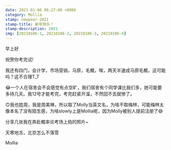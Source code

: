 ```yaml
---
date: 2021-01-06 06:27:00 +0800
category: Mollia
stamp: newyear-2021
stamp-title: 新年快乐！
stamp-description: 2021
img: [20210106-1, 20210106-2, 20210106-3, 20210106-4]
---
```


<p>
早上好

祝贺你考完试!

我还有四门，会计学，市场营销，马原，毛概，唉，两天半速成马原毛概，这可能吗？这不合理T_T

😂一个人在宿舍会不会感觉有点空旷，我们宿舍有个同学课比我们多，她可能要多待几天。我12号才能考完，考完赶紧开溜，不然回不去就惨了。

🙃我也姓周，我是周美琳，所以取了Molly当英文名，为啥不取梅林，可能梅林太像本名了没有陌生感，为啥slowly上是Mollia呢，因为Molly被别人提前注册了😅

分享几张我在奔赴概率论考场上拍的照片~

天寒地冻，北京怎么不落雪

Mollia
</p>